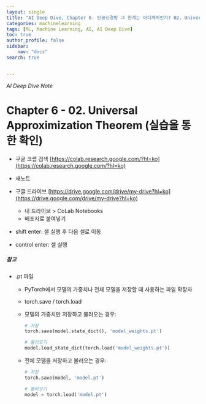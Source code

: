 ```yaml
---
layout: single
title: "AI Deep Dive, Chapter 6. 인공신경망 그 한계는 어디까지인가? 02. Universal Approximization Theorem (실습을 통한 확인)"
categories: machinelearning
tags: [ML, Machine Learning, AI, AI Deep Dive]
toc: true
author_profile: false
sidebar:
    nav: "docs"
search: true


---
```


*AI Deep Dive Note*



# Chapter 6 - 02. Universal Approximization Theorem (실습을 통한 확인)



- 구글 코랩 검색 [https://colab.research.google.com/?hl=ko](https://colab.research.google.com/?hl=ko)
- 새노트
- 구글 드라이브 [https://drive.google.com/drive/my-drive?hl=ko](https://drive.google.com/drive/my-drive?hl=ko)
  - 내 드라이브 > CoLab Notebooks
  - 배포자료 붙여넣기

- shift enter: 셀 실행 후 다음 셀로 이동
- control enter: 셀 실행



##### 참고

- .pt 파일 

  - PyTorch에서 모델의 가중치나 전체 모델을 저장할 때 사용하는 파일 확장자

  - torch.save / torch.load

  - 모델의 가중치만 저장하고 불러오는 경우:

    ```python
    # 저장
    torch.save(model.state_dict(), 'model_weights.pt')
    
    # 불러오기
    model.load_state_dict(torch.load('model_weights.pt'))
    ```

  - 전체 모델을 저장하고 불러오는 경우:

    ```python
    # 저장
    torch.save(model, 'model.pt')
    
    # 불러오기
    model = torch.load('model.pt')
    ```

    
